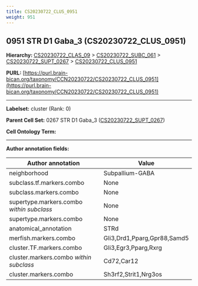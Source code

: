 ```yaml
---
title: CS20230722_CLUS_0951
weight: 951
---
```

## 0951 STR D1 Gaba_3 (CS20230722_CLUS_0951)
<b>Hierarchy: </b>
[CS20230722_CLAS_09](../CS20230722_CLAS_09) >
[CS20230722_SUBC_061](../CS20230722_SUBC_061) >
[CS20230722_SUPT_0267](../CS20230722_SUPT_0267) >
[CS20230722_CLUS_0951](../CS20230722_CLUS_0951)

**PURL:** [https://purl.brain-bican.org/taxonomy/CCN20230722/CS20230722_CLUS_0951](https://purl.brain-bican.org/taxonomy/CCN20230722/CS20230722_CLUS_0951)

---


**Labelset:** cluster (Rank: 0)

**Parent Cell Set:** 0267 STR D1 Gaba_3 ([CS20230722_SUPT_0267](../CS20230722_SUPT_0267))



**Cell Ontology Term:** 

[MARKER GENES.]: #


---

[TRANSFERRED ANNOTATIONS.]: #


[AUTHOR ANNOTATION FIELDS.]: #


**Author annotation fields:**

| Author annotation | Value |
|-------------------|-------|
|neighborhood|Subpallium-GABA|
|subclass.tf.markers.combo|None|
|subclass.markers.combo|None|
|supertype.markers.combo _within subclass_|None|
|supertype.markers.combo|None|
|anatomical_annotation|STRd|
|merfish.markers.combo|Gli3,Drd1,Pparg,Gpr88,Samd5|
|cluster.TF.markers.combo|Gli3,Egr3,Pparg,Rxrg|
|cluster.markers.combo _within subclass_|Cd72,Car12|
|cluster.markers.combo|Sh3rf2,Strit1,Nrg3os|
